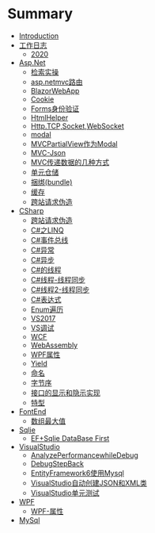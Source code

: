 # Summary

  * [Introduction](README.md)
  * [工作日志]()
      * [2020](日志.md)
  * [Asp.Net]()
      * [检索实操](Asp.Net/ajax.md)        
      * [asp.netmvc路由](Asp.Net/asp.netMvc路由.md)        
      * [BlazorWebApp](Asp.Net/BlazorWebApp.md)        
      * [Cookie](Asp.Net/Cookie.md)        
      * [Forms身份验证](Asp.Net/Forms身份验证.md)
      * [HtmlHelper](Asp.Net/HtmlHelper.md)
      * [Http.TCP,Socket,WebSocket](Asp.Net/Http.TCP,Socket,WebSocket.md)
      * [modal](Asp.Net/modal.html)
      * [MVCPartialView作为Modal](Asp.Net/MVCPartialView作为Modal.md)
      * [MVC-Json](Asp.Net/MVC-Json.md)
      * [MVC传递数据的几种方式](Asp.Net/MVC传递数据的几种方式.md)
      * [单元仓储](Asp.Net/单元仓储.md)
      * [捆绑(bundle)](Asp.Net/捆绑(bundle).md)
      * [缓存](Asp.Net/缓存.md)
      * [跨站请求伪造](Asp.Net/跨站请求伪造.md)
  * [CSharp]()
      * [跨站请求伪造](Asp.Net/跨站请求伪造.md)
      * [C#之LINQ](CSharp/C#之LINQ.md)
      * [C#事件总线](CSharp/C#事件总线.md)
      * [C#异常](CSharp/C#异常.md)
      * [C#异步](CSharp/C#异步.md)
      * [C#的线程](CSharp/C#的线程.md)
      * [C#线程-线程同步](CSharp/C#线程-线程同步.md)
      * [C#线程2-线程同步](CSharp/C#线程2-线程同步.md)
      * [C#表达式](CSharp/C#表达式.md)
      * [Enum遍历](CSharp/Enum遍历.md)
      * [VS2017](CSharp/VS2017.md)
      * [VS调试](CSharp/VS调试.md)
      * [WCF](CSharp/WCF)
      * [WebAssembly](CSharp/WebAssembly.md)
      * [WPF属性](CSharp/WPF属性.md)
      * [Yield](CSharp/Yield.md)
      * [命名](CSharp/命名.md)
      * [字节序](CSharp/字节序.md)
      * [接口的显示和隐示实现](CSharp/接口的显示和隐示实现.md)
      * [特型](CSharp/特型.md)
  * [FontEnd]()
      * [数组最大值](FontEnd/数组最大值.md)
  * [Sqlie]()
      * [EF+Sqlie DataBase First](Sqlie/EF+SqlieDataBaseFirst.md)
  * [VisualStudio]()
      * [AnalyzePerformancewhileDebug](VisualStudio/AnalyzePerformancewhileDebug.md)
      * [DebugStepBack](VisualStudio/DebugStepBack.md)
      * [EntityFramework6使用Mysql](VisualStudio/EntityFramework6使用Mysql.md)
      * [VisualStudio自动创建JSON和XML类](VisualStudio/VisualStudio自动创建JSON和XML类.md)
      * [VisualStudio单元测试](VisualStudio/VisualStudio单元测试.md)
  * [WPF]()
      * [WPF-属性](WPF/WPF-属性.md)
  * [MySql]()

  

      
      
